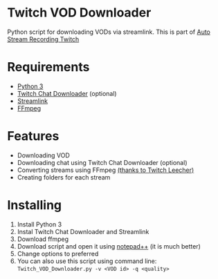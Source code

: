 # Twitch VOD Downloader
Python script for downloading VODs via streamlink.
This is part of [Auto Stream Recording Twitch](https://github.com/EnterGin/Auto-Stream-Recording-Twitch)

# Requirements

* [Python 3](https://www.python.org/downloads/)
* [Twitch Chat Downloader](https://github.com/PetterKraabol/Twitch-Chat-Downloader) (optional)
* [Streamlink](https://github.com/streamlink/streamlink)
* [FFmpeg](http://ffmpeg.org/download.html)

# Features

* Downloading VOD
* Downloading chat using Twitch Chat Downloader (optional)
* Converting streams using FFmpeg [(thanks to Twitch Leecher)](https://github.com/Franiac/TwitchLeecher)
* Creating folders for each stream

# Installing

1. Install Python 3
2. Instal Twitch Chat Downloader and Streamlink
3. Download ffmpeg
4. Download script and open it using [notepad++](https://notepad-plus-plus.org/downloads/) (it is much better)
5. Change options to preferred
6. You can also use this script using command line: ```Twitch_VOD_Downloader.py -v <VOD id> -q <quality>```
